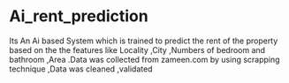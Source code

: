 # Ai_rent_prediction
Its An Ai based System which is trained to predict the rent of the property based on the the features like Locality ,City ,Numbers of bedroom and bathroom ,Area .Data was collected from zameen.com by using scrapping technique ,Data was cleaned ,validated  
